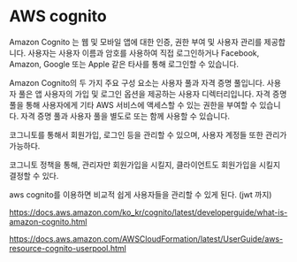 # AWS cognito

Amazon Cognito 는 웹 및 모바일 앱에 대한 인증, 권한 부여 및 사용자 관리를 제공합니다. 사용자는 사용자 이름과 암호를 사용하여 직접 로그인하거나 Facebook, Amazon, Google 또는 Apple 같은 타사를 통해 로그인할 수 있습니다.

Amazon Cognito의 두 가지 주요 구성 요소는 사용자 풀과 자격 증명 풀입니다. 사용자 풀은 앱 사용자의 가입 및 로그인 옵션을 제공하는 사용자 디렉터리입니다. 자격 증명 풀을 통해 사용자에게 기타 AWS 서비스에 액세스할 수 있는 권한을 부여할 수 있습니다. 자격 증명 풀과 사용자 풀을 별도로 또는 함께 사용할 수 있습니다.

코그니토를 통해서 회원가입, 로그인 등을 관리할 수 있으며, 사용자 계정들 또한 관리가 가능하다.

코그니토 정책을 통해, 관리자만 회원가입을 시킬지, 클라이언트도 회원가입을 시킬지 결정할 수 있다.

aws cognito를 이용하면 비교적 쉽게 사용자들을 관리할 수 있게 된다. (jwt 까지)

https://docs.aws.amazon.com/ko_kr/cognito/latest/developerguide/what-is-amazon-cognito.html

https://docs.aws.amazon.com/AWSCloudFormation/latest/UserGuide/aws-resource-cognito-userpool.html